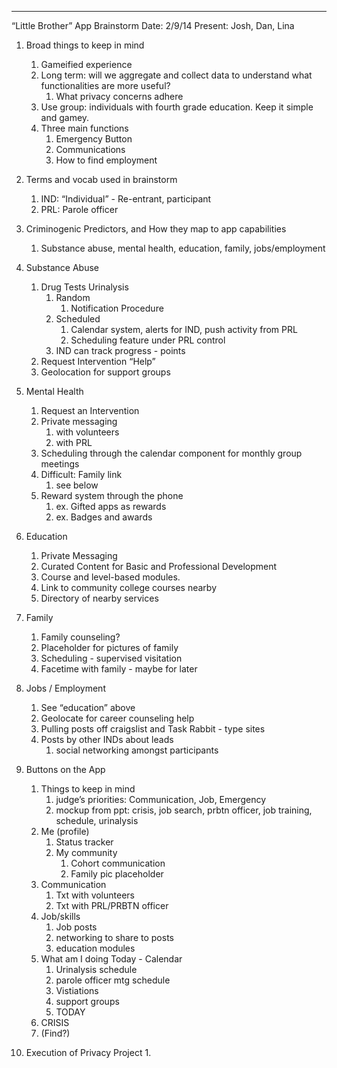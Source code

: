 
---
“Little Brother” App Brainstorm
Date: 2/9/14
Present: Josh, Dan, Lina


1. Broad things to keep in mind
   1. Gameified experience
   2. Long term: will we aggregate and collect data to understand what functionalities are more useful?
      1. What privacy concerns adhere
   1. Use group: individuals with fourth grade education. Keep it simple and gamey.
   2. Three main functions
      1. Emergency Button
      2. Communications
      3. How to find employment
1. Terms and vocab used in brainstorm
   1. IND: “Individual” - Re-entrant, participant
   2. PRL: Parole officer


1. Criminogenic Predictors, and How they map to app capabilities
   1. Substance abuse, mental health, education, family, jobs/employment
1. Substance Abuse
   1. Drug Tests Urinalysis
      1. Random
         1. Notification Procedure
      1. Scheduled
         1. Calendar system, alerts for IND, push activity from PRL
         2. Scheduling feature under PRL control
      1. IND can track progress - points
   1. Request Intervention “Help”
   2. Geolocation for support groups
1. Mental Health
   1. Request an Intervention
   2. Private messaging
      1. with volunteers
      2. with PRL
   1. Scheduling through the calendar component for monthly group meetings
   2. Difficult: Family link
      1. see below
   1. Reward system through the phone
      1. ex. Gifted apps as rewards
      2. ex. Badges and awards
1. Education
   1. Private Messaging
   2. Curated Content for Basic and Professional Development
   3. Course and level-based modules.
   4. Link to community college courses nearby
   5. Directory of nearby services
1. Family
   1. Family counseling?
   2. Placeholder for pictures of family
   3. Scheduling - supervised visitation
   4. Facetime with family - maybe for later
1. Jobs / Employment
   1. See “education” above
   2. Geolocate for career counseling help
   3. Pulling posts off craigslist and Task Rabbit - type sites
   4. Posts by other INDs about leads
      1. social networking amongst participants
1. Buttons on the App
   1. Things to keep in mind
      1. judge’s priorities: Communication, Job, Emergency
      2. mockup from ppt: crisis, job search, prbtn officer, job training, schedule, urinalysis
   1. Me (profile)
      1. Status tracker
      2. My community
         1. Cohort communication
         2. Family pic placeholder
   1. Communication
      1. Txt with volunteers
      2. Txt with PRL/PRBTN officer
   1. Job/skills
      1. Job posts 
      2. networking to share to posts
      3. education modules
   1. What am I doing Today - Calendar
      1. Urinalysis schedule
      2. parole officer mtg schedule
      3. Vistiations
      4. support groups
      5. TODAY
   1. CRISIS
   2. (Find?)
1. Execution of Privacy Project
   1.
